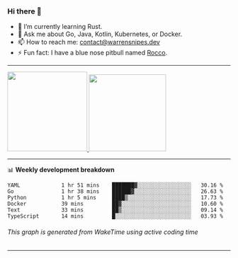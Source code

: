 ### Hi there 👋

- 🌱 I’m currently learning Rust.
- 💬 Ask me about Go, Java, Kotlin, Kubernetes, or Docker.
- 📫 How to reach me: contact@warrensnipes.dev
- ⚡ Fun fact: I have a blue nose pitbull named [Rocco](https://i.imgur.com/iLsSCKu.jpg).

-------


<a href="https://github.com/LockedThread/LockedThread">
  <img height="180em" src="https://github-readme-stats.vercel.app/api?username=LockedThread&theme=transparent&bg_color=00000000&show_icons=true&count_private=true" />
  <img height="174em" src="https://github-readme-stats.vercel.app/api/top-langs?username=LockedThread&theme=transparent&layout=compact&hide_progress=true&bg_color=00000000" />
  </a>

-------

📊 **Weekly development breakdown**
<!--START_SECTION:waka-->

```text
YAML             1 hr 51 mins    ███████▓░░░░░░░░░░░░░░░░░   30.16 %
Go               1 hr 38 mins    ██████▓░░░░░░░░░░░░░░░░░░   26.63 %
Python           1 hr 5 mins     ████▒░░░░░░░░░░░░░░░░░░░░   17.73 %
Docker           39 mins         ██▓░░░░░░░░░░░░░░░░░░░░░░   10.60 %
Text             33 mins         ██▒░░░░░░░░░░░░░░░░░░░░░░   09.14 %
TypeScript       14 mins         █░░░░░░░░░░░░░░░░░░░░░░░░   03.93 %
```

<!--END_SECTION:waka-->
###### *This graph is generated from WakeTime using active coding time*
-------

